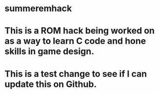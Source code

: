 # summeremhack
# This is a ROM hack being worked on as a way to learn C code and hone skills in game design. 
# This is a test change to see if I can update this on Github.